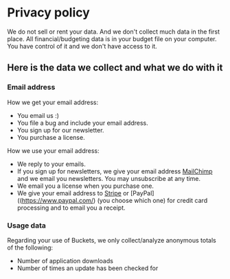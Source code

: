 # Privacy policy #

We do not sell or rent your data.  And we don't collect much data in the first place.  All financial/budgeting data is in your budget file on your computer.  You have control of it and we don't have access to it.

## Here is the data we collect and what we do with it ##

### Email address ###

How we get your email address:

- You email us :)
- You file a bug and include your email address.
- You sign up for our newsletter.
- You purchase a license.

How we use your email address:

- We reply to your emails.
- If you sign up for newsletters, we give your email address [MailChimp](https://mailchimp.com/) and we email you newsletters. You may unsubscribe at any time.
- We email you a license when you purchase one.
- We give your email address to [Stripe](https://www.stripe.com) or [PayPal]((https://www.paypal.com/) (you choose which one) for credit card processing and to email you a receipt.

### Usage data ###

Regarding your use of Buckets, we only collect/analyze anonymous totals of the following:

- Number of application downloads
- Number of times an update has been checked for
